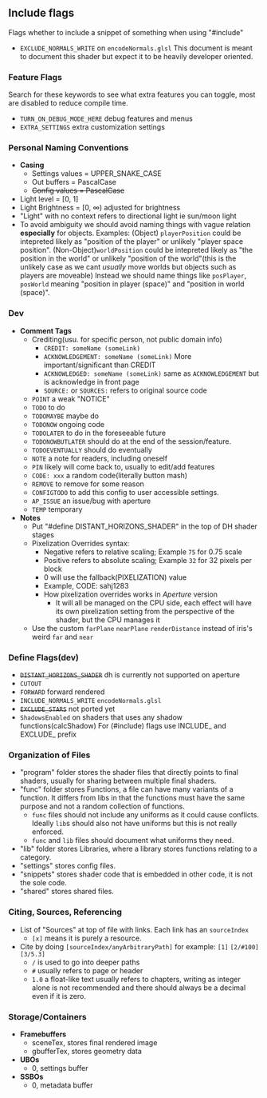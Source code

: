 

## Include flags
Flags whether to include a snippet of something when using "#include"
- `EXCLUDE_NORMALS_WRITE` on `encodeNormals.glsl`
This document is meant to document this shader but expect it to be heavily developer oriented.

### Feature Flags
Search for these keywords to see what extra features you can toggle, most are disabled to reduce compile time.
 - `TURN_ON_DEBUG_MODE_HERE` debug features and menus
 - `EXTRA_SETTINGS` extra customization settings

### Personal Naming Conventions
 - **Casing**
    - Settings values = UPPER_SNAKE_CASE
    - Out buffers = PascalCase
    - ~~Config values = PascalCase~~
 - Light level = [0, 1]
 - Light Brightness = [0, ∞) adjusted for brightness
 - "Light" with no context refers to directional light ie sun/moon light
 - To avoid ambiguity we should avoid naming things with vague relation **especially** for objects. Examples:
  (Object) `playerPosition` could be intepreted likely as "position of the player" or unlikely "player space position". (Non-Object)`worldPosition` could be intepreted likely as "the position in the world" or unlikely "position of the world"(this is the unlikely case as we cant *usually* move worlds but objects such as players are moveable)
  Instead we should name things like `posPlayer`, `posWorld` meaning "position in player (space)" and "position in world (space)".

### Dev 
  - **Comment Tags**
    - Crediting(usu. for specific person, not public domain info)
      - `CREDIT: someName (someLink)`
      - `ACKNOWLEDGEMENT: someName (someLink)` More important/significant than CREDIT
      - `ACKNOWLEDGED: someName (someLink)` same as `ACKNOWLEDGEMENT` but is acknowledge in front page
      - `SOURCE:` or `SOURCES:` refers to original source code
    - `POINT` a weak "NOTICE"
    - `TODO` to do
    - `TODOMAYBE` maybe do
    - `TODONOW` ongoing code
    - `TODOLATER` to do in the foreseeable future
    - `TODONOWBUTLATER` should do at the end of the session/feature.
    - `TODOEVENTUALLY` should do eventually
    - `NOTE` a note for readers, including oneself
    - `PIN` likely will come back to, usually to edit/add features
    - `CODE: xxx` a random code(literally button mash) 
    - `REMOVE` to remove for some reason
    - `CONFIGTODO` to add this config to user accessible settings.
    - `AP_ISSUE` an issue/bug with aperture
    - `TEMP` temporary
  - **Notes**
    - Put "#define DISTANT_HORIZONS_SHADER" in the top of DH shader stages
    - Pixelization Overrides syntax:
      - Negative refers to relative scaling; Example `75` for 0.75 scale
      - Positive refers to absolute scaling; Example `32` for 32 pixels per block
      - 0 will use the fallback(PIXELIZATION) value
      - Example, CODE: sahj1283
      - How pixelization overrides works in _Aperture_ version
        - It will all be managed on the CPU side, each effect will have its own pixelization setting from the perspective of the shader, but the CPU manages it
    - Use the custom `farPlane` `nearPlane` `renderDistance` instead of iris's weird `far` and `near`
  
### Define Flags(dev)
 - ~~`DISTANT_HORIZONS_SHADER`~~ dh is currently not supported on aperture
 - `CUTOUT`
 - `FORWARD` forward rendered
 - `INCLUDE_NORMALS_WRITE` `encodeNormals.glsl`
 - ~~`EXCLUDE_STARS`~~ not ported yet
 - `ShadowsEnabled` on shaders that uses any shadow functions(calcShadow)
For (#include) flags use INCLUDE_ and EXCLUDE_ prefix 

### Organization of Files
 - "program" folder stores the shader files that directly points to final shaders, usually for sharing between multiple final shaders.
 - "func" folder stores Functions, a file can have many variants of a function. It differs from libs in that the functions must have the same purpose and not a random collection of functions.
   - `func` files should not include any uniforms as it could cause conflicts. Ideally `lib`s should also not have uniforms but this is not really enforced.
   - `func` and `lib` files should document what uniforms they need.
 - "lib" folder stores Libraries, where a library stores functions relating to a category.
 - "settings" stores config files.
 - "snippets" stores shader code that is embedded in other code, it is not the sole code.
 - "shared" stores shared files.

### Citing, Sources, Referencing
 - List of "Sources" at top of file with links. Each link has an `sourceIndex`
    - `[x]` means it is purely a resource.
 - Cite by doing `[sourceIndex/anyArbitraryPath]` for example: `[1]` `[2/#100]` `[3/5.3]`
    - `/` is used to go into deeper paths
    - `#` usually refers to page or header
    - `1.0` a float-like text usually refers to chapters, writing as integer alone is not recommended and there should always be a decimal even if it is zero.

### Storage/Containers
  - **Framebuffers**
    - sceneTex, stores final rendered image
    - gbufferTex, stores geometry data
  - **UBOs**
    - 0, settings buffer
  - **SSBOs**
    - 0, metadata buffer